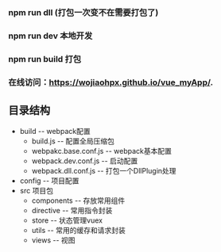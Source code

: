 ﻿### npm run dll (打包一次变不在需要打包了)
### npm run dev 本地开发
### npm run build 打包
### 在线访问：https://wojiaohpx.github.io/vue_myApp/.

## 目录结构
- build  -- webpack配置
    - build.js  -- 配置全局压缩包
    - webpakc.base.conf.js -- webpack基本配置
    - webpack.dev.conf.js -- 启动配置
    - webpack.dll.conf.js -- 打包一个DllPlugin处理
- config -- 项目配置
- src 项目包
    - components   -- 存放常用组件
    - directive    -- 常用指令封装
    - store        -- 状态管理vuex
    - utils        -- 常用的缓存和请求封装
    - views        -- 视图

